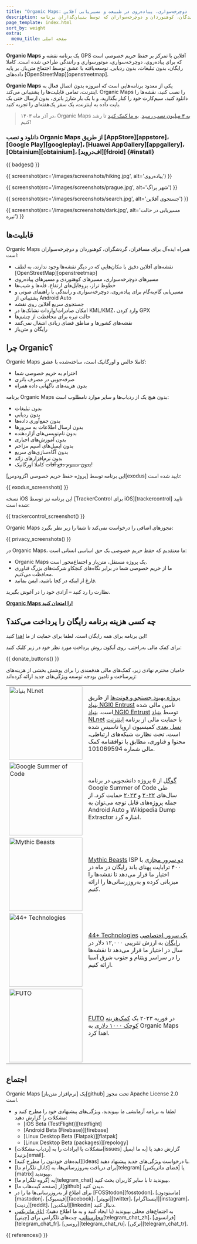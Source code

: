 ```yaml
---
title: "Organic Maps: مسیرهای پیاده‌روی، دوچرخه‌سواری، پیاده‌روی در طبیعت و مسیریابی آفلاین"
description: نقشه‌های سریع و دقیق آفلاین برای مسافران، گردشگران، رانندگان، کوهنوردان و دوچرخه‌سواران که توسط بنیان‌گذاران برنامه MapsWithMe (Maps.Me) ایجاد شده‌اند.
page_template: index.html
sort_by: weight
extra:
  menu_title: صفحه اصلی
---
```


**Organic Maps** یک برنامه نقشه و GPS آفلاین با تمرکز بر حفظ حریم خصوصی است که برای پیاده‌روی، دوچرخه‌سواری، موتورسواری و رانندگی طراحی شده است. کاملا رایگان، بدون تبلیغات، بدون ردیابی. توسعه‌یافته با عشق توسط اجتماع متن‌باز. بر پایه داده‌های [OpenStreetMap][openstreetmap].

**Organic Maps** یکی از معدود برنامه‌هایی است که امروزه بدون اتصال فعال به اینترنت، تمامی قابلیت‌ها را پشتیبانی می‌کند. Organic Maps را نصب کنید، نقشه‌ها را دانلود کنید، سیم‌کارت خود را کنار بگذارید، و با یک بار شارژ باتری، بدون ارسال حتی یک بایت داده به اینترنت، یک سفر یک‌هفته‌ای را تجربه کنید.

> در آذر ماه ۱۴۰۳، Organic Maps [به ۳ میلیون نصب رسید](@/news/2024-12-20/411/index.md). [به ما کمک کنید](@/donate/index.md) تا رشد کنیم!

### دانلود و نصب Organic Maps از طریق [AppStore][appstore]، [Google Play][googleplay]، [Huawei AppGallery][appgallery]، [Obtainium][obtainium]، [اف‌دروید][fdroid] {#install}

{{ badges() }}

{{ screenshot(src='/images/screenshots/hiking.jpg', alt='پیاده‌روی') }}

{{ screenshot(src='/images/screenshots/prague.jpg', alt='شهر پراگ') }}

{{ screenshot(src='/images/screenshots/search.jpg', alt='جستجوی آفلاین') }}

{{ screenshot(src='/images/screenshots/dark.jpg', alt='مسیریابی در حالت تیره') }}

## قابلیت‌ها

Organic Maps همراه ایده‌آل برای مسافران، گردشگران، کوهنوردان و دوچرخه‌سواران است:

- نقشه‌های آفلاین دقیق با مکان‌هایی که در دیگر نقشه‌ها وجود ندارند، به لطف [OpenStreetMap][openstreetmap]
- مسیرهای دوچرخه‌سواری، مسیرهای کوهنوردی و مسیرهای پیاده‌روی
- خطوط تراز، پروفایل‌های ارتفاع، قله‌ها و شیب‌ها
- مسیریابی گام‌به‌گام برای پیاده‌روی، دوچرخه‌سواری و رانندگی با راهنمای صوتی و پشتیبانی از Android Auto
- جستجوی سریع آفلاین روی نقشه
- امکان صادرات/واردات نشانک‌ها در KML/KMZ، وارد کردن GPX
- حالت تیره برای محافظت از چشم‌ها
- نقشه‌های کشورها و مناطق فضای زیادی اشغال نمی‌کنند
- رایگان و متن‌باز

## چرا Organic؟

Organic Maps کاملا خالص و اورگانیک است، ساخته‌شده با عشق:

- احترام به حریم خصوصی شما
- صرفه‌جویی در مصرف باتری
- بدون هزینه‌های ناگهانی داده همراه

برنامه Organic Maps بدون هیچ یک از ردیاب‌ها و سایر موارد نامطلوب است:

- بدون تبلیغات
- بدون ردیابی
- بدون جمع‌آوری داده‌ها
- بدون ارسال اطلاعات به سرورها
- بدون نام‌نویسی‌های آزاردهنده
- بدون آموزش‌های اجباری
- بدون ایمیل‌های اسپم مزاحم
- بدون آگاه‌سازی‌های سریع
- بدون نرم‌افزارهای زائد
- ~~بدون سموم دفع آفات~~ کاملا اورگانیک!

این برنامه توسط [پروژه حفظ حریم خصوصی اگزودوس][exodus] تایید شده است:

{{ exodus_screenshot() }}

نسخه iOS این برنامه نیز توسط [TrackerControl برای iOS][trackercontrol] تایید شده است:

{{ trackercontrol_screenshot() }}

Organic Maps مجوزهای اضافی را درخواست نمی‌کند تا شما را زیر نظر بگیرد:

{{ privacy_screenshots() }}

در Organic Maps، ما معتقدیم که حفظ حریم خصوصی یک حق اساسی انسانی است:

- Organic Maps یک پروژه مستقل، متن‌باز و اجتماع‌محور است.
- ما از حریم خصوصی شما در برابر نگاه‌های کنجکاو شرکت‌های بزرگ فناوری محافظت می‌کنیم.
- فارغ از اینکه در کجا باشید، ایمن بمانید.

نظارت را رد کنید – آزادی خود را در آغوش بگیرید.

**[Organic Maps را امتحان کنید!](#install)**

## چه کسی هزینه برنامه رایگان را پرداخت می‌کند؟

این برنامه برای همه رایگان است. لطفا برای حمایت از ما [اهدا](@/donate/index.md) کنید!

برای کمک مالی به‌راحتی، روی آیکون روش پرداخت مورد نظر خود در زیر کلیک کنید:

{{ donate_buttons() }}

حامیان محترم نهادی زیر، کمک‌های مالی هدفمندی را برای پوشش بخشی از هزینه‌های زیرساخت و تامین بودجه توسعه ویژگی‌های جدید ارائه کرده‌اند:

<table style="border-spacing: 20px">
  <tr>
    <td>
      <a href="https://nlnet.nl/"><img src="sponsors/nlnet.svg" alt="بنیاد NLnet" width="200px"></a>
    </td>
    <td>
      <a href="https://github.com/organicmaps/organicmaps/milestone/7">پروژه بهبود جستجو و فونت‌ها</a> از طریق <a href="https://nlnet.nl/project/OrganicMaps/">بنیاد NGI0 Entrust</a> تامین مالی شده است. <a href="https://nlnet.nl/entrust/">بنیاد NGI0 Entrust</a> توسط <a href="https://nlnet.nl/">بنیاد NLnet</a> با حمایت مالی از برنامه <a href="https://www.ngi.eu/">اینترنت نسل بعدی</a> کمیسیون اروپا تاسیس شده است، تحت نظارت شبکه‌های ارتباطی، محتوا و فناوری، مطابق با توافقنامه کمک مالی شماره 101069594.
    </td>
  </tr>
  <tr>
    <td>
      <a href="https://summerofcode.withgoogle.com/"><img src="sponsors/gsoc.svg" alt="Google Summer of Code" width="200px"></a>
    </td>
    <td>
      <a href="https://summerofcode.withgoogle.com/">گوگل</a> از ۵ پروژه دانشجویی در برنامه Google Summer of Code طی سال‌های <a href="https://summerofcode.withgoogle.com/programs/2022/organizations/organic-maps">۲۰۲۲</a> و <a href="https://summerofcode.withgoogle.com/programs/2023/organizations/organic-maps">۲۰۲۳</a> حمایت کرد. از جمله پروژه‌های قابل توجه می‌توان به Android Auto و Wikipedia Dump Extractor اشاره کرد.
    </td>
  </tr>
  <tr>
    <td>
      <a href="https://www.mythic-beasts.com/"><img src="sponsors/mythic-beasts.png" alt="Mythic Beasts" width="200px"></a>
    </td>
    <td>
      <a href="https://www.mythic-beasts.com/">Mythic Beasts</a> ISP <a href="https://www.mythic-beasts.com/blog/2021/10/06/improving-the-world-bit-by-expensive-bit/">دو سرور مجازی</a> با ۴۰۰ ترابایت پهنای باند رایگان در ماه در اختیار ما قرار می‌دهد تا نقشه‌ها را میزبانی کرده و به‌روزرسانی‌ها را ارائه کنیم.
    </td>
  </tr>
  <tr>
    <td>
      <a href="https://44plus.vn"><img src="sponsors/44plus.svg" alt="44+ Technologies" width="200px"></a>
    </td>
    <td>
      <a href="https://44plus.vn">44+ Technologies</a> <a href="https://44plus.vn/organicmaps">یک سرور اختصاصی رایگان</a> به ارزش تقریبی ۱۲,۰۰۰ دلار در سال در اختیار ما قرار می‌دهد تا نقشه‌ها را در سراسر ویتنام و جنوب شرق آسیا ارائه کنیم.
    </td>
  </tr>
  <tr>
    <td>
      <a href="https://futo.org"><img src="sponsors/futo.svg" alt="FUTO" width="200px"></a>
    </td>
    <td>
      <a href="https://futo.org">FUTO</a> در فوریه ۲۰۲۳ یک <a href="https://www.youtube.com/watch?v=fJJclgBHrEw">کمک‌هزینه کوچک ۱۰۰۰ دلاری</a> به Organic Maps اهدا کرد.
    </td>
  </tr>
</table>

## اجتماع

Organic Maps یک [نرم‌افزار متن‌باز][github] تحت مجوز Apache License 2.0 است.

- لطفا به برنامه آزمایشی ما بپیوندید، ویژگی‌های پیشنهادی خود را مطرح کنید و مشکلات را گزارش دهید:
  * [iOS Beta (TestFlight)][testflight]
  * [Android Beta (Firebase)][firebase]
  * [Linux Desktop Beta (Flatpak)][flatpak]
  * [Linux Desktop Beta (packages)][repology]
- مشکلات یا ایرادات را به [ردیاب مشکلات][issues] گزارش دهید یا [به ما ایمیل بزنید][email].
- [ایده‌های خودتون را مطرح کنید][ideas] یا درخواست ویژگی‌های جدید پیشنهاد دهید.
- برای دریافت به‌روزرسانی‌ها، به [کانال تلگرام ما][telegram] یا [فضای ماتریکس][matrix] بپیوندید.
- به [گروه تلگرام ما][telegram_chat] بپیوندید تا با سایر کاربران بحث کنید.
- از [صفحه گیت‌هاب ما][github] دیدن کنید.
- برای اطلاع از به‌روزرسانی‌ها ما را در [FOSStodon][fosstodon]، [ماستودون][mastodon]، [فیسبوک][facebook]، [توییتر][twitter]، [اینستاگرام][instagram]، [ردیت][reddit]، [لینکدین][linkedin] دنبال کنید.
- به اجتماع‌های محلی بپیوندید (یا ایجاد کنید و به ما اطلاع دهید): [اتاق ماتریکس مجارستانی](https://matrix.to/#/#organicmapstranslate_hu:matrix.org)، چت‌های تلگرامی برای [چینی][telegram_chat_zh]، [فرانسوی][telegram_chat_fr]، [روسی][telegram_chat_ru]، [ترکی][telegram_chat_tr].

[fork]: https://en.wikipedia.org/wiki/Fork_(software_development)

{{ references() }}